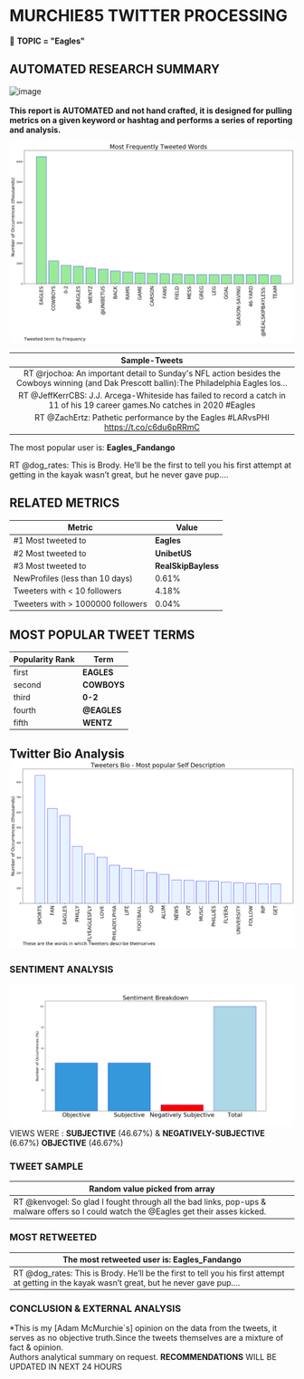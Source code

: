 # MURCHIE85 TWITTER PROCESSING 
&#x1F34E; **TOPIC = "Eagles"**

## AUTOMATED RESEARCH SUMMARY

![image](https://marketingplatform.google.com/about/static/images/gmp/analytics-smb-benefit.jpg)
<br></br>
<b> This report is AUTOMATED and not hand crafted, it is designed for pulling metrics on a given keyword or hashtag and performs a series of reporting and analysis.</b>



![image](TWEETS.png)



|                **Sample-Tweets**        |
| :-------------: |
| RT @rjochoa: An important detail to Sunday's NFL action besides the Cowboys winning (and Dak Prescott ballin):The Philadelphia Eagles los… |
| RT @JeffKerrCBS: J.J. Arcega-Whiteside has failed to record a catch in 11 of his 19 career games.No catches in 2020 #Eagles |
| RT @ZachErtz: Pathetic performance by the Eagles #LARvsPHI https://t.co/c6du6pRRmC |

The most popular user is: **Eagles_Fandango**
<div class="alert alert-block alert-danger"> RT @dog_rates: This is Brody. He’ll be the first to tell you his first attempt at getting in the kayak wasn’t great, but he never gave pup.…</div>

## RELATED METRICS<br>
| Metric | Value |
| ------------- | ------------- |
| #1 Most tweeted to  | **Eagles** |
| #2 Most tweeted to  | **UnibetUS** |
| #3 Most tweeted to  | **RealSkipBayless** |
| NewProfiles (less than 10 days) | 0.61%  |
| Tweeters with < 10 followers  | 4.18%|
| Tweeters with > 1000000 followers  | 0.04%  |



## MOST POPULAR TWEET TERMS 


| Popularity Rank  | Term |
| ------------- | ------------- |
| first  | **EAGLES**  |
| second  | **COWBOYS**  |
| third  | **0-2** |
| fourth  | **@EAGLES**  |
| fifth  | **WENTZ**  |


## Twitter Bio Analysis![image](BIO.png)
### SENTIMENT ANALYSIS
![image](sentiment.png)
VIEWS WERE : **SUBJECTIVE**  (46.67%) & **NEGATIVELY-SUBJECTIVE** (6.67%) **OBJECTIVE** (46.67%)

### TWEET SAMPLE 
| Random value picked from array |
| ------------- |
|RT @kenvogel: So glad I fought through all the bad links, pop-ups &amp; malware offers so I could watch the @Eagles get their asses kicked. |

### MOST RETWEETED 

| The most retweeted user is: **Eagles_Fandango**  |
| ------------- |
| RT @dog_rates: This is Brody. He’ll be the first to tell you his first attempt at getting in the kayak wasn’t great, but he never gave pup.… |

### CONCLUSION & EXTERNAL ANALYSIS

*This is my [Adam McMurchie`s] opinion on the data from the tweets, it serves as no objective truth.Since the tweets themselves are a mixture of fact & opinion.<br>
Authors analytical summary on request.
**RECOMMENDATIONS** WILL BE UPDATED IN NEXT  24 HOURS <br>